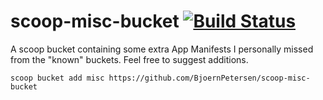 # scoop-misc-bucket [![Build Status](https://dev.azure.com/bjoernpetersen/scoop-misc-bucket/_apis/build/status/BjoernPetersen.scoop-misc-bucket)](https://dev.azure.com/bjoernpetersen/scoop-misc-bucket/_build/latest?definitionId=5)

A scoop bucket containing some extra App Manifests I personally missed from the "known" buckets.
Feel free to suggest additions.

```
scoop bucket add misc https://github.com/BjoernPetersen/scoop-misc-bucket
```
